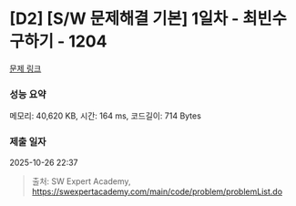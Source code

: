 # [D2] [S/W 문제해결 기본] 1일차 - 최빈수 구하기 - 1204 

[문제 링크](https://swexpertacademy.com/main/code/problem/problemDetail.do?contestProbId=AV13zo1KAAACFAYh) 

### 성능 요약

메모리: 40,620 KB, 시간: 164 ms, 코드길이: 714 Bytes

### 제출 일자

2025-10-26 22:37



> 출처: SW Expert Academy, https://swexpertacademy.com/main/code/problem/problemList.do
